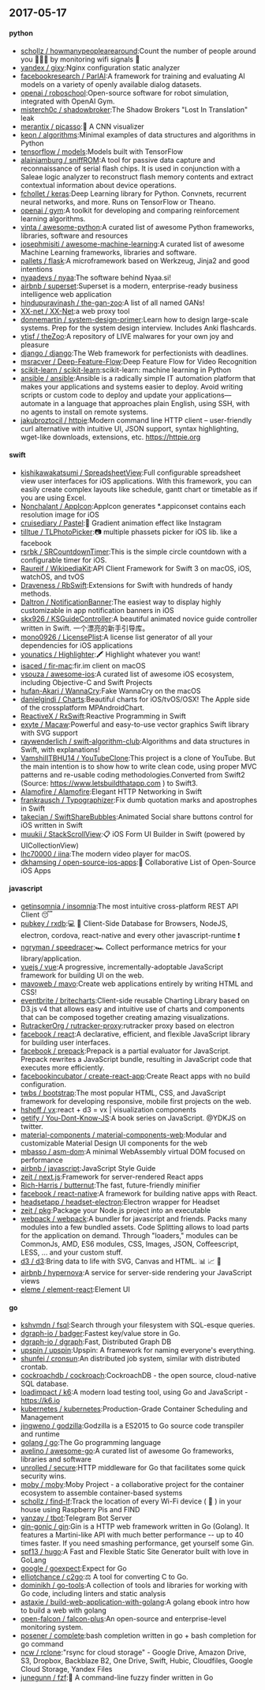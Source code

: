 ## 2017-05-17

#### python
* [schollz / howmanypeoplearearound](https://github.com/schollz/howmanypeoplearearound):Count the number of people around you 👨‍👨‍👦 by monitoring wifi signals 📡
* [yandex / gixy](https://github.com/yandex/gixy):Nginx configuration static analyzer
* [facebookresearch / ParlAI](https://github.com/facebookresearch/ParlAI):A framework for training and evaluating AI models on a variety of openly available dialog datasets.
* [openai / roboschool](https://github.com/openai/roboschool):Open-source software for robot simulation, integrated with OpenAI Gym.
* [misterch0c / shadowbroker](https://github.com/misterch0c/shadowbroker):The Shadow Brokers "Lost In Translation" leak
* [merantix / picasso](https://github.com/merantix/picasso):🎨 A CNN visualizer
* [keon / algorithms](https://github.com/keon/algorithms):Minimal examples of data structures and algorithms in Python
* [tensorflow / models](https://github.com/tensorflow/models):Models built with TensorFlow
* [alainiamburg / sniffROM](https://github.com/alainiamburg/sniffROM):A tool for passive data capture and reconnaissance of serial flash chips. It is used in conjunction with a Saleae logic analyzer to reconstruct flash memory contents and extract contextual information about device operations.
* [fchollet / keras](https://github.com/fchollet/keras):Deep Learning library for Python. Convnets, recurrent neural networks, and more. Runs on TensorFlow or Theano.
* [openai / gym](https://github.com/openai/gym):A toolkit for developing and comparing reinforcement learning algorithms.
* [vinta / awesome-python](https://github.com/vinta/awesome-python):A curated list of awesome Python frameworks, libraries, software and resources
* [josephmisiti / awesome-machine-learning](https://github.com/josephmisiti/awesome-machine-learning):A curated list of awesome Machine Learning frameworks, libraries and software.
* [pallets / flask](https://github.com/pallets/flask):A microframework based on Werkzeug, Jinja2 and good intentions
* [nyaadevs / nyaa](https://github.com/nyaadevs/nyaa):The software behind Nyaa.si!
* [airbnb / superset](https://github.com/airbnb/superset):Superset is a modern, enterprise-ready business intelligence web application
* [hindupuravinash / the-gan-zoo](https://github.com/hindupuravinash/the-gan-zoo):A list of all named GANs!
* [XX-net / XX-Net](https://github.com/XX-net/XX-Net):a web proxy tool
* [donnemartin / system-design-primer](https://github.com/donnemartin/system-design-primer):Learn how to design large-scale systems. Prep for the system design interview. Includes Anki flashcards.
* [ytisf / theZoo](https://github.com/ytisf/theZoo):A repository of LIVE malwares for your own joy and pleasure
* [django / django](https://github.com/django/django):The Web framework for perfectionists with deadlines.
* [msracver / Deep-Feature-Flow](https://github.com/msracver/Deep-Feature-Flow):Deep Feature Flow for Video Recognition
* [scikit-learn / scikit-learn](https://github.com/scikit-learn/scikit-learn):scikit-learn: machine learning in Python
* [ansible / ansible](https://github.com/ansible/ansible):Ansible is a radically simple IT automation platform that makes your applications and systems easier to deploy. Avoid writing scripts or custom code to deploy and update your applications— automate in a language that approaches plain English, using SSH, with no agents to install on remote systems.
* [jakubroztocil / httpie](https://github.com/jakubroztocil/httpie):Modern command line HTTP client – user-friendly curl alternative with intuitive UI, JSON support, syntax highlighting, wget-like downloads, extensions, etc. https://httpie.org

#### swift
* [kishikawakatsumi / SpreadsheetView](https://github.com/kishikawakatsumi/SpreadsheetView):Full configurable spreadsheet view user interfaces for iOS applications. With this framework, you can easily create complex layouts like schedule, gantt chart or timetable as if you are using Excel.
* [Nonchalant / AppIcon](https://github.com/Nonchalant/AppIcon):AppIcon generates *.appiconset contains each resolution image for iOS
* [cruisediary / Pastel](https://github.com/cruisediary/Pastel):🎨 Gradient animation effect like Instagram
* [tilltue / TLPhotoPicker](https://github.com/tilltue/TLPhotoPicker):📷 multiple phassets picker for iOS lib. like a facebook
* [rsrbk / SRCountdownTimer](https://github.com/rsrbk/SRCountdownTimer):This is the simple circle countdown with a configurable timer for iOS.
* [Raureif / WikipediaKit](https://github.com/Raureif/WikipediaKit):API Client Framework for Swift 3 on macOS, iOS, watchOS, and tvOS
* [Draveness / RbSwift](https://github.com/Draveness/RbSwift):Extensions for Swift with hundreds of handy methods.
* [Daltron / NotificationBanner](https://github.com/Daltron/NotificationBanner):The easiest way to display highly customizable in app notification banners in iOS
* [skx926 / KSGuideController](https://github.com/skx926/KSGuideController):A beautiful animated novice guide controller written in Swift. 一个漂亮的新手引导库。
* [mono0926 / LicensePlist](https://github.com/mono0926/LicensePlist):A license list generator of all your dependencies for iOS applications
* [younatics / Highlighter](https://github.com/younatics/Highlighter):🖍 Highlight whatever you want!
* [isaced / fir-mac](https://github.com/isaced/fir-mac):fir.im client on macOS
* [vsouza / awesome-ios](https://github.com/vsouza/awesome-ios):A curated list of awesome iOS ecosystem, including Objective-C and Swift Projects
* [hufan-Akari / WannaCry](https://github.com/hufan-Akari/WannaCry):Fake WannaCry on the macOS
* [danielgindi / Charts](https://github.com/danielgindi/Charts):Beautiful charts for iOS/tvOS/OSX! The Apple side of the crossplatform MPAndroidChart.
* [ReactiveX / RxSwift](https://github.com/ReactiveX/RxSwift):Reactive Programming in Swift
* [exyte / Macaw](https://github.com/exyte/Macaw):Powerful and easy-to-use vector graphics Swift library with SVG support
* [raywenderlich / swift-algorithm-club](https://github.com/raywenderlich/swift-algorithm-club):Algorithms and data structures in Swift, with explanations!
* [VamshiIITBHU14 / YouTubeClone](https://github.com/VamshiIITBHU14/YouTubeClone):This project is a clone of YouTube. But the main intention is to show how to write clean code, using proper MVC patterns and re-usable coding methodologies.Converted from Swift2 (Source: https://www.letsbuildthatapp.com ) to Swift3.
* [Alamofire / Alamofire](https://github.com/Alamofire/Alamofire):Elegant HTTP Networking in Swift
* [frankrausch / Typographizer](https://github.com/frankrausch/Typographizer):Fix dumb quotation marks and apostrophes in Swift
* [takecian / SwiftShareBubbles](https://github.com/takecian/SwiftShareBubbles):Animated Social share buttons control for iOS written in Swift
* [muukii / StackScrollView](https://github.com/muukii/StackScrollView):📋 iOS Form UI Builder in Swift (powered by UICollectionView)
* [lhc70000 / iina](https://github.com/lhc70000/iina):The modern video player for macOS.
* [dkhamsing / open-source-ios-apps](https://github.com/dkhamsing/open-source-ios-apps):📱 Collaborative List of Open-Source iOS Apps

#### javascript
* [getinsomnia / insomnia](https://github.com/getinsomnia/insomnia):The most intuitive cross-platform REST API Client 😴
* [pubkey / rxdb](https://github.com/pubkey/rxdb):💻 📱 Client-Side Database for Browsers, NodeJS, electron, cordova, react-native and every other javascript-runtime ❗️
* [ngryman / speedracer](https://github.com/ngryman/speedracer):🏎 Collect performance metrics for your library/application.
* [vuejs / vue](https://github.com/vuejs/vue):A progressive, incrementally-adoptable JavaScript framework for building UI on the web.
* [mavoweb / mavo](https://github.com/mavoweb/mavo):Create web applications entirely by writing HTML and CSS!
* [eventbrite / britecharts](https://github.com/eventbrite/britecharts):Client-side reusable Charting Library based on D3.js v4 that allows easy and intuitive use of charts and components that can be composed together creating amazing visualizations.
* [RutrackerOrg / rutracker-proxy](https://github.com/RutrackerOrg/rutracker-proxy):rutracker proxy based on electron
* [facebook / react](https://github.com/facebook/react):A declarative, efficient, and flexible JavaScript library for building user interfaces.
* [facebook / prepack](https://github.com/facebook/prepack):Prepack is a partial evaluator for JavaScript. Prepack rewrites a JavaScript bundle, resulting in JavaScript code that executes more efficiently.
* [facebookincubator / create-react-app](https://github.com/facebookincubator/create-react-app):Create React apps with no build configuration.
* [twbs / bootstrap](https://github.com/twbs/bootstrap):The most popular HTML, CSS, and JavaScript framework for developing responsive, mobile first projects on the web.
* [hshoff / vx](https://github.com/hshoff/vx):react + d3 = vx | visualization components
* [getify / You-Dont-Know-JS](https://github.com/getify/You-Dont-Know-JS):A book series on JavaScript. @YDKJS on twitter.
* [material-components / material-components-web](https://github.com/material-components/material-components-web):Modular and customizable Material Design UI components for the web
* [mbasso / asm-dom](https://github.com/mbasso/asm-dom):A minimal WebAssembly virtual DOM focused on performance
* [airbnb / javascript](https://github.com/airbnb/javascript):JavaScript Style Guide
* [zeit / next.js](https://github.com/zeit/next.js):Framework for server-rendered React apps
* [Rich-Harris / butternut](https://github.com/Rich-Harris/butternut):The fast, future-friendly minifier
* [facebook / react-native](https://github.com/facebook/react-native):A framework for building native apps with React.
* [headsetapp / headset-electron](https://github.com/headsetapp/headset-electron):Electron wrapper for Headset
* [zeit / pkg](https://github.com/zeit/pkg):Package your Node.js project into an executable
* [webpack / webpack](https://github.com/webpack/webpack):A bundler for javascript and friends. Packs many modules into a few bundled assets. Code Splitting allows to load parts for the application on demand. Through "loaders," modules can be CommonJs, AMD, ES6 modules, CSS, Images, JSON, Coffeescript, LESS, ... and your custom stuff.
* [d3 / d3](https://github.com/d3/d3):Bring data to life with SVG, Canvas and HTML. 📊 📈 🎉
* [airbnb / hypernova](https://github.com/airbnb/hypernova):A service for server-side rendering your JavaScript views
* [eleme / element-react](https://github.com/eleme/element-react):Element UI

#### go
* [kshvmdn / fsql](https://github.com/kshvmdn/fsql):Search through your filesystem with SQL-esque queries.
* [dgraph-io / badger](https://github.com/dgraph-io/badger):Fastest key/value store in Go.
* [dgraph-io / dgraph](https://github.com/dgraph-io/dgraph):Fast, Distributed Graph DB
* [upspin / upspin](https://github.com/upspin/upspin):Upspin: A framework for naming everyone's everything.
* [shunfei / cronsun](https://github.com/shunfei/cronsun):An distributed job system, similar with distributed crontab.
* [cockroachdb / cockroach](https://github.com/cockroachdb/cockroach):CockroachDB - the open source, cloud-native SQL database.
* [loadimpact / k6](https://github.com/loadimpact/k6):A modern load testing tool, using Go and JavaScript - https://k6.io
* [kubernetes / kubernetes](https://github.com/kubernetes/kubernetes):Production-Grade Container Scheduling and Management
* [jingweno / godzilla](https://github.com/jingweno/godzilla):Godzilla is a ES2015 to Go source code transpiler and runtime
* [golang / go](https://github.com/golang/go):The Go programming language
* [avelino / awesome-go](https://github.com/avelino/awesome-go):A curated list of awesome Go frameworks, libraries and software
* [unrolled / secure](https://github.com/unrolled/secure):HTTP middleware for Go that facilitates some quick security wins.
* [moby / moby](https://github.com/moby/moby):Moby Project - a collaborative project for the container ecosystem to assemble container-based systems
* [schollz / find-lf](https://github.com/schollz/find-lf):Track the location of every Wi-Fi device ( 📱 ) in your house using Raspberry Pis and FIND
* [yanzay / tbot](https://github.com/yanzay/tbot):Telegram Bot Server
* [gin-gonic / gin](https://github.com/gin-gonic/gin):Gin is a HTTP web framework written in Go (Golang). It features a Martini-like API with much better performance -- up to 40 times faster. If you need smashing performance, get yourself some Gin.
* [spf13 / hugo](https://github.com/spf13/hugo):A Fast and Flexible Static Site Generator built with love in GoLang
* [google / goexpect](https://github.com/google/goexpect):Expect for Go
* [elliotchance / c2go](https://github.com/elliotchance/c2go):⚖️ A tool for converting C to Go.
* [dominikh / go-tools](https://github.com/dominikh/go-tools):A collection of tools and libraries for working with Go code, including linters and static analysis
* [astaxie / build-web-application-with-golang](https://github.com/astaxie/build-web-application-with-golang):A golang ebook intro how to build a web with golang
* [open-falcon / falcon-plus](https://github.com/open-falcon/falcon-plus):An open-source and enterprise-level monitoring system.
* [posener / complete](https://github.com/posener/complete):bash completion written in go + bash completion for go command
* [ncw / rclone](https://github.com/ncw/rclone):"rsync for cloud storage" - Google Drive, Amazon Drive, S3, Dropbox, Backblaze B2, One Drive, Swift, Hubic, Cloudfiles, Google Cloud Storage, Yandex Files
* [junegunn / fzf](https://github.com/junegunn/fzf):🌸 A command-line fuzzy finder written in Go
